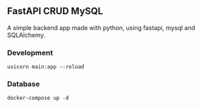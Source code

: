 ## FastAPI CRUD MySQL
A simple backend app made with python, using fastapi, mysql and SQLAlchemy.


### Development
```
uvicorn main:app --reload
```

### Database
```
docker-compose up -d
```